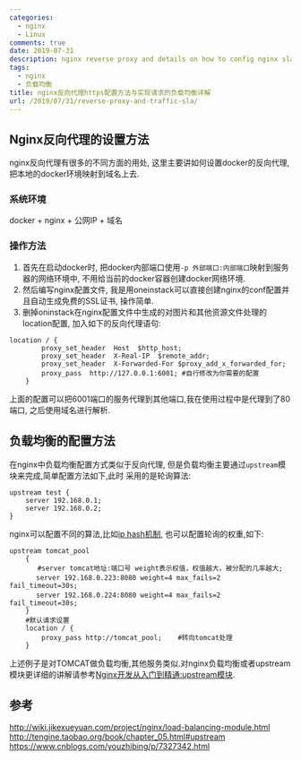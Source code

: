```yaml
---
categories:
  - nginx
  - Linux
comments: true
date: 2019-07-31
description: nginx reverse proxy and details on how to config nginx sla.
tags:
  - nginx
  - 负载均衡
title: nginx反向代理https配置方法与实现请求的负载均衡详解
url: /2019/07/31/reverse-proxy-and-traffic-sla/
---
```



## Nginx反向代理的设置方法
nginx反向代理有很多的不同方面的用处, 这里主要讲如何设置docker的反向代理, 把本地的docker环境映射到域名上去.  
### 系统环境
docker + nginx + 公网IP + 域名  
### 操作方法
1. 首先在启动docker时, 把docker内部端口使用`-p 外部端口:内部端口`映射到服务器的网络环境中, 不用给当前的docker容器创建docker网络环境.  
2. 然后编写nginx配置文件, 我是用oneinstack可以直接创建nginx的conf配置并且自动生成免费的SSL证书, 操作简单.
3. 删掉oninstack在nginx配置文件中生成的对图片和其他资源文件处理的location配置, 加入如下的反向代理语句:   
```
location / {
        proxy_set_header  Host  $http_host;
        proxy_set_header  X-Real-IP  $remote_addr;
        proxy_set_header  X-Forwarded-For $proxy_add_x_forwarded_for;
        proxy_pass  http://127.0.0.1:6001; #自行修改为你需要的配置
    }
```
上面的配置可以把6001端口的服务代理到其他端口,我在使用过程中是代理到了80端口, 之后使用域名进行解析.  

## 负载均衡的配置方法
在nginx中负载均衡配置方式类似于反向代理, 但是负载均衡主要通过`upstream`模块来完成,简单配置方法如下,此时
采用的是轮询算法:
```
upstream test {
    server 192.168.0.1;
    server 192.168.0.2;
}
```
nginx可以配置不同的算法,比如[ip hash机制](https://blog.csdn.net/weixin_42075590/article/details/80631439),
也可以配置轮询的权重,如下:
```
upstream tomcat_pool 
    {
       #server tomcat地址:端口号 weight表示权值，权值越大，被分配的几率越大;
　　　　server 192.168.0.223:8080 weight=4 max_fails=2 fail_timeout=30s;
    　 server 192.168.0.224:8080 weight=4 max_fails=2 fail_timeout=30s;
    }
    #默认请求设置
    location / {
        proxy_pass http://tomcat_pool;    #转向tomcat处理
    }
```
上述例子是对TOMCAT做负载均衡,其他服务类似.对nginx负载均衡或者upstream模块更详细的讲解请参考[Nginx开发从入门到精通:upstream模块](http://tengine.taobao.org/book/chapter_05.html#upstream).  

## 参考
http://wiki.jikexueyuan.com/project/nginx/load-balancing-module.html  
http://tengine.taobao.org/book/chapter_05.html#upstream  
https://www.cnblogs.com/youzhibing/p/7327342.html  